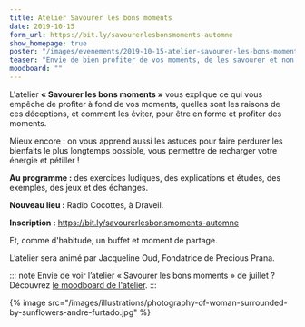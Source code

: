 ```yaml
---
title: Atelier Savourer les bons moments
date: 2019-10-15
form_url: https://bit.ly/savourerlesbonsmoments-automne
show_homepage: true
poster: "/images/evenements/2019-10-15-atelier-savourer-les-bons-moments.jpg"
teaser: "Envie de bien profiter de vos moments, de les savourer et non de passer à côté et le regretter ?"
moodboard: ""
---
```


L'atelier **« Savourer les bons moments »** vous explique ce qui vous empêche de profiter à fond de vos moments, quelles sont les raisons de ces déceptions, et comment les éviter, pour être en forme et profiter des moments.

Mieux encore : on vous apprend aussi les astuces pour faire perdurer les bienfaits le plus longtemps possible, vous permettre de recharger votre énergie et pétiller !

**Au programme :** des exercices ludiques, des explications et études, des exemples, des jeux et des échanges.

**Nouveau lieu :** Radio Cocottes, à Draveil.

**Inscription :** <https://bit.ly/savourerlesbonsmoments-automne>

Et, comme d'habitude, un buffet et moment de partage.

L’atelier sera animé par Jacqueline Oud, Fondatrice de Precious Prana.

::: note
Envie de voir l’atelier « Savourer les bons moments » de juillet ? Découvrez [le moodboard de l'atelier](/evenements/2019/07/02/atelier-savourer-les-bons-moments/#le-moodboard).
:::

{% image src="/images/illustrations/photography-of-woman-surrounded-by-sunflowers-andre-furtado.jpg" %}
